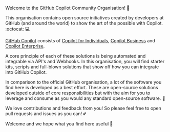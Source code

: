 Welcome to the GitHub Copilot Community Organisation! :wave:

This organisation contains open source initiatives created by developers at GitHub (and around the world) to show the art of the possible with Copilot. :octocat: :computer:

[GitHub Copilot](https://docs.github.com/en/enterprise-cloud@latest/copilot/using-github-copilot/getting-started-with-github-copilot) consists of [Copilot for Individuals](https://docs.github.com/en/enterprise-cloud@latest/copilot/copilot-individual/about-github-copilot-individual), [Copilot Business](https://docs.github.com/en/enterprise-cloud@latest/copilot/copilot-business/about-github-copilot-business) and [Copilot Enterprise](https://docs.github.com/en/enterprise-cloud@latest/copilot/github-copilot-enterprise/overview/about-github-copilot-enterprise). 

A core principle of each of these solutions is being automated and integrable via API's and Webhooks. In this organisation, you will find starter kits, scripts and full-blown solutions that show off how you can integrate into GitHub Copilot. 

In comparison to the official GitHub organisation, a lot of the software you find here is developed as a best effort. These are open-source solutions developed outside of core responsibilities but with the aim for you to leverage and consume as you would any standard open-source software. :open_hands: 

We love contributions and feedback from you! So please feel free to open pull requests and issues as you can! :two_hearts:

Welcome and we hope what you find here useful :bow: 

